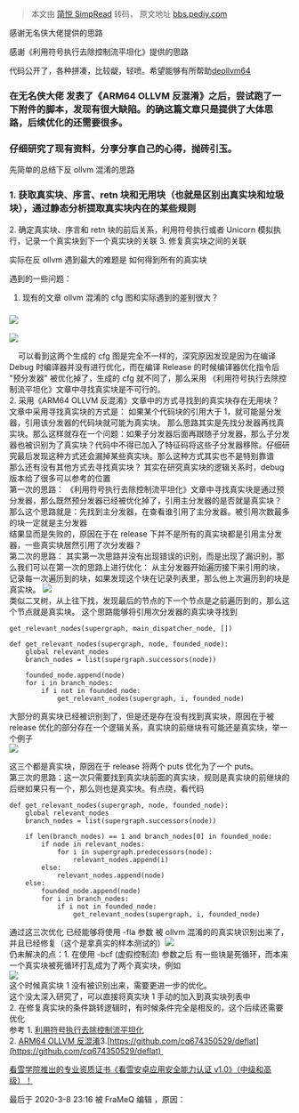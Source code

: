> 本文由 [简悦 SimpRead](http://ksria.com/simpread/) 转码， 原文地址 [bbs.pediy.com](https://bbs.pediy.com/thread-253533.htm)

感谢无名侠大佬提供的思路

感谢《利用符号执行去除控制流平坦化》提供的思路

  
代码公开了，各种拼凑，比较龊，轻喷。希望能够有所帮助[deollvm64](https://github.com/GeT1t/deollvm64)   

### 在无名侠大佬 发表了《ARM64 OLLVM 反混淆》之后，尝试跑了一下附件的脚本，发现有很大缺陷。的确这篇文章只是提供了大体思路，后续优化的还需要很多。

### 仔细研究了现有资料，分享分享自己的心得，抛砖引玉。

  

先简单的总结下反 ollvm 混淆的思路

### 1. 获取真实块、序言、retn 块和无用块（也就是区别出真实块和垃圾块），通过静态分析提取真实块内在的某些规则

2. 确定真实块、序言和 retn 块的前后关系，利用符号执行或者 Unicorn 模拟执行，记录一个真实块到下一个真实块的关联 3. 修复真实块之间的关联

  

实际在反 ollvm 遇到最大的难题是 如何得到所有的真实块

  

遇到的一些问题：

1. 现有的文章 ollvm 混淆的 cfg 图和实际遇到的差别很大？

### ![](https://bbs.pediy.com/upload/attach/201908/682449_9EVSX83A7DXC5D8.jpg)  

  
![](https://bbs.pediy.com/upload/attach/201908/682449_RXXJ9PXC4TDQACP.jpg)  
  
    可以看到这两个生成的 cfg 图是完全不一样的，深究原因发现是因为在编译 Debug 时编译器并没有进行优化，而在编译 Release 的时候编译器优化指令后 "预分发器" 被优化掉了，生成的 cfg 就不同了，那么采用 《利用符号执行去除控制流平坦化》文章中寻找真实块是不可行的。  
2. 采用《ARM64 OLLVM 反混淆》文章中的方式寻找到的真实块存在无用块？     文章中采用寻找真实块的方式是： 如果某个代码块的引用大于 1，就可能是分发器，引用该分发器的代码块就可能为真实块。 那么思路其实是先找分发器再找真实块。那么这样就存在一个问题：如果子分发器后面再跟随子分发器，那么子分发器也被识别为了真实块？代码中不得已加入了特征码将这些子分发器移除。仔细研究最后发现这种方式还会漏掉某些真实块。那么这种方式其实也不是特别靠谱  
那么还有没有其他方式去寻找真实块？ 其实在研究真实块的逻辑关系时，debug 版本给了很多可以参考的位置  
第一次的思路： 《利用符号执行去除控制流平坦化》文章中寻找真实块是通过预分发器，那么既然预分发器已经被优化掉了，引用主分发器的是否就是真实块？ 那么这个思路就是：先找到主分发器，在查看谁引用了主分发器。被引用次数最多的块一定就是主分发器  
结果显而是失败的，原因在于在 release 下并不是所有的真实块都是引用主分发器，一些真实块居然引用了次分发器？  
第二次的思路： 其实第一次思路并没有出现错误的识别，而是出现了漏识别，那么我们可以在第一次的思路上进行优化： 从主分发器开始遍历接下来引用的块，记录每一次遍历到的块，如果发现这个块在记录列表里，那么他上次遍历到的块是真实块。 ![](https://bbs.pediy.com/upload/attach/201908/682449_3V5CF6TMKVX5RKM.jpg)  
类似二叉树，从上往下找，发现最后的节点的下一个节点是之前遍历到的，那么这个节点就是真实块。 这个思路能够将引用次分发器的真实块寻找到

```
get_relevant_nodes(supergraph, main_dispatcher_node, [])
 
def get_relevant_nodes(supergraph, node, founded_node):
    global relevant_nodes
    branch_nodes = list(supergraph.successors(node))
 
    founded_node.append(node)      
    for i in branch_nodes:
        if i not in founded_node:
            get_relevant_nodes(supergraph, i, founded_node)

```

  
大部分的真实块已经被识别到了，但是还是存在没有找到真实块，原因在于被 release 优化的部分存在一个逻辑关系，真实块的前继块有可能还是真实块，举一个例子  
![](https://bbs.pediy.com/upload/attach/201908/682449_YX6XZZS4EMR4C9C.jpg)  
  
这三个都是真实块，原因在于 release 将两个 puts 优化为了一个 puts。  
第三次的思路：这一次只需要找到真实块前面的真实块，规则是真实块的前继块的后继如果只有一个，那么则也是真实块。有点绕，看代码

```
def get_relevant_nodes(supergraph, node, founded_node):
    global relevant_nodes
    branch_nodes = list(supergraph.successors(node))
 
    if len(branch_nodes) == 1 and branch_nodes[0] in founded_node:
        if node in relevant_nodes:
            for i in supergraph.predecessors(node):
                relevant_nodes.append(i)
        else:
            relevant_nodes.append(node)
    else:
        founded_node.append(node)      
        for i in branch_nodes:
            if i not in founded_node:
                get_relevant_nodes(supergraph, i, founded_node)

```

  
通过这三次优化 已经能够将使用 -fla 参数 被 ollvm 混淆的的真实块识别出来了，并且已经修复（这个是拿真实的样本测试的）![](https://bbs.pediy.com/upload/attach/201908/682449_3W9F3DXNUPDJ4BX.jpg)  
仍未解决的点：1. 在使用 -bcf (虚假控制流) 参数之后 有一些块是死循环，而本来一个真实块被死循环打乱成为了两个真实块，例如  
![](https://bbs.pediy.com/upload/attach/201908/682449_BS3N7UKDFKD6GKG.jpg)  
这个时候真实块 1 没有被识别出来，需要更进一步的优化。  
这个没太深入研究了，可以直接将真实块 1 手动的加入到真实块列表中  
2. 在修复真实块的条件跳转逻辑时，有时候条件完全是相反的，这个后续还需要优化  
参考 1. [利用符号执行去除控制流平坦化](https://security.tencent.com/index.php/blog/msg/112)  
2. [ARM64 OLLVM 反混淆](https://bbs.pediy.com/thread-252321.htm)3.[https://github.com/cq674350529/deflat](https://github.com/cq674350529/deflat) 

[看雪学院推出的专业资质证书《看雪安卓应用安全能力认证 v1.0》（中级和高级）！](https://bbs.pediy.com/thread-265424.htm)

最后于 2020-3-8 23:16 被 FraMeQ 编辑 ，原因：